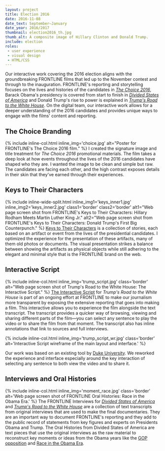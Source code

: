 ```yaml
---
layout: project
title: Election 2016
date: 2016-11-08
date_text: September–January
date_year: 2016/2017
thumbnail: election2016_th.jpg
thumb_alt: A composite image of Hillary Clinton and Donald Trump.
include: election
roles: 
 - user experience
 - visual design
 - HTML/CSS
---
```


Our interactive work covering the 2016 election aligns with the groundbreaking FRONTLINE films that led up to the November contest and through to the inauguration. FRONTLINE's reporting and storytelling focuses on the lives and histories of the candidates in [*The Choice 2016*](http://www.pbs.org/wgbh/frontline/film/the-choice-2016/), Barack Obama's presidency is covered from start to finish in [*Divided States of America*](http://www.pbs.org/wgbh/frontline/film/divided-states-of-america/) and Donald Trump's rise to power is explained in [*Trump's Road to the White House*](http://www.pbs.org/wgbh/frontline/film/trumps-road-to-the-white-house/). On the digital team, our interactive work allows for a deeper understanding of the 2016 candidates and provides unique ways to engage with the films' content and reporting.

## The Choice Branding
{% include inline-col.html inline_img='choice.jpg' alt="Poster for FRONTLINE's The Choice 2016 film." %}
I created the signature image and title treatment for *The Choice 2016* promotional materials. The film takes a deep look at how events throughout the lives of the 2016 candidates have shaped who they are. I wanted the image to be clean and simple but raw. The candidates are facing each other, and the high contrast exposes details in their skin that they've earned through their experiences. 

## Keys to Their Characters
{% include inline-wide-split.html inline_img1='keys_inner1.jpg' inline_img2='keys_inner2.jpg' class1='border' class2='border' alt1="Web page screen shot from FRONTLINE's Keys to Their Characters: Hillary Rodham Meets Martin Luther King Jr." alt2="Web page screen shot from FRONTLINE's Keys to Their Characters: Donald Trump's First Big Counterpunch." %}
[Keys to Their Characters](http://apps.frontline.org/clinton-trump-keys-to-their-characters/) is a collection of stories, each based on an artifact or event from the lives of the presidential candidates. I optimized the experience for the presentation of these artifacts, many of them old photos or documents. The visual presentation strikes a balance between showing the artifacts as physical objects while still adhering to the elegant and minimal style that is the FRONTLINE brand on the web.

## Interactive Script
{% include inline-col.html inline_img='trump_script.jpg' class='border' alt="Web page screen shot of Trump's Road to the White House: The Interactive Script." %}
[The Interactive Script](http://apps.frontline.org/trumps-road-to-the-whitehouse-interactive-script/) for *Trump's Road to the White House* is part of an ongoing effort at FRONTLINE to make our journalism more transparent by exposing the extensive reporting that goes into making a film. This interactive allows you to experience the film alongside the text transcript. The transcript provides a quicker way of browsing, viewing and sharing different parts of the film—you can select any sentence to play the video or to share the film from that moment. The transcript also has inline annotations that link to sources and full interviews. 

{% include inline-col.html inline_img='trump_script_wr.jpg' class='border' alt='Interactive Script wireframe of the main layout and interface.' %}

Our work was based on an existing tool by [Duke University](http://livinghistory.sanford.duke.edu/). We reworked the experience and interface especially around the key interaction of selecting any sentence to both view the video and to share it.

## Interviews and Oral Histories
{% include inline-col.html inline_img='moment_race.jpg' class='border' alt='Web page screen shot of FRONTLINE Oral Histories: Race in the Obama Era.' %}
The FRONTLINE Interviews for [*Divided States of America*](http://apps.frontline.org/divided-states-of-america-the-frontline-interviews/) and [*Trump's Road to the White House*](http://www.pbs.org/wgbh/frontline/film/trumps-road-to-the-white-house/) are a collection of text transcripts from original interviews that are used to make the final documentaries. They are an important way to document FRONTLINE's reporting and they add to the public record of statements from key figures and experts on Presidents Obama and Trump. The Oral Histories from Divided States of America are text pieces that use the original interviews as the raw material to reconstruct key moments or ideas from the Obama years like the [GOP opposition](http://apps.frontline.org/divided-states-of-america-the-frontline-interviews/moments/the-opposition-strategy.html) and [Race in the Obama Era](http://apps.frontline.org/divided-states-of-america-the-frontline-interviews/moments/race-in-the-obama-era.html).

